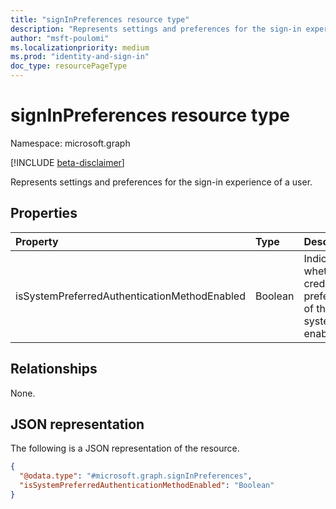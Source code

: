 ```yaml
---
title: "signInPreferences resource type"
description: "Represents settings and preferences for the sign-in experience of a user."
author: "msft-poulomi"
ms.localizationpriority: medium
ms.prod: "identity-and-sign-in"
doc_type: resourcePageType
---
```


# signInPreferences resource type

Namespace: microsoft.graph

[!INCLUDE [beta-disclaimer](../../includes/beta-disclaimer.md)]

Represents settings and preferences for the sign-in experience of a user.

## Properties

|Property|Type|Description|
|:---|:---|:---|
|isSystemPreferredAuthenticationMethodEnabled|Boolean|Indicates whether the credential preferences of the system are enabled.|

## Relationships

None.

## JSON representation

The following is a JSON representation of the resource.
<!-- {
  "blockType": "resource",
  "@odata.type": "microsoft.graph.signInPreferences"
}
-->
``` json
{
  "@odata.type": "#microsoft.graph.signInPreferences",
  "isSystemPreferredAuthenticationMethodEnabled": "Boolean"
}
```
